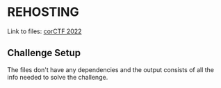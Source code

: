 # REHOSTING

Link to files: [corCTF 2022](https://github.com/Crusaders-of-Rust/corCTF-2022-public-challenge-archive/tree/master/rev/edgelord/task)

## Challenge Setup
The files don't have any dependencies and the output consists of all the info needed to solve the challenge.
